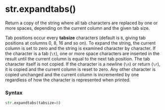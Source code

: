 # str.expandtabs()

Return a copy of the string where all tab characters are replaced by one or more spaces, depending on the current column and the given tab size.

Tab positions occur every **tabsize** characters (default is `8`, giving tab positions at columns 0, 8, 16 and so on). To expand the string, the current column is set to zero and the string is examined character by character. If the character is a tab (`\t`), one or more space characters are inserted in the result until the current column is equal to the next tab position. The tab character itself is not copied. If the character is a newline (`\n`) or return (`\r`), it is copied and the current column is reset to zero. Any other character is copied unchanged and the current column is incremented by one regardless of how the character is represented when printed.

### Syntax

```python
str.expandtabs(tabsize=8)
```